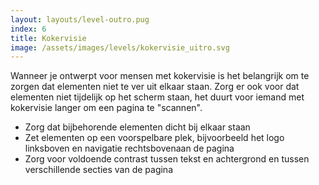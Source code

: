 ```yaml
---
layout: layouts/level-outro.pug
index: 6
title: Kokervisie
image: /assets/images/levels/kokervisie_uitro.svg
---
```


Wanneer je ontwerpt voor mensen met kokervisie is het belangrijk om te zorgen dat elementen niet te ver uit elkaar staan. Zorg er ook voor dat elementen niet tijdelijk op het scherm staan, het duurt voor iemand met kokervisie langer om een pagina te "scannen".


* Zorg dat bijbehorende elementen dicht bij elkaar staan
* Zet elementen op een voorspelbare plek, bijvoorbeeld het logo linksboven en navigatie rechtsbovenaan de pagina
* Zorg voor voldoende contrast tussen tekst en achtergrond en tussen verschillende secties van de pagina